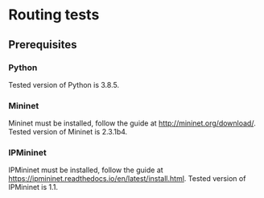 # Routing tests

## Prerequisites

### Python

Tested version of Python is 3.8.5.

### Mininet

Mininet must be installed, follow the guide at http://mininet.org/download/.
Tested version of Mininet is 2.3.1b4.

### IPMininet

IPMininet must be installed, follow the guide at https://ipmininet.readthedocs.io/en/latest/install.html.
Tested version of IPMininet is 1.1.